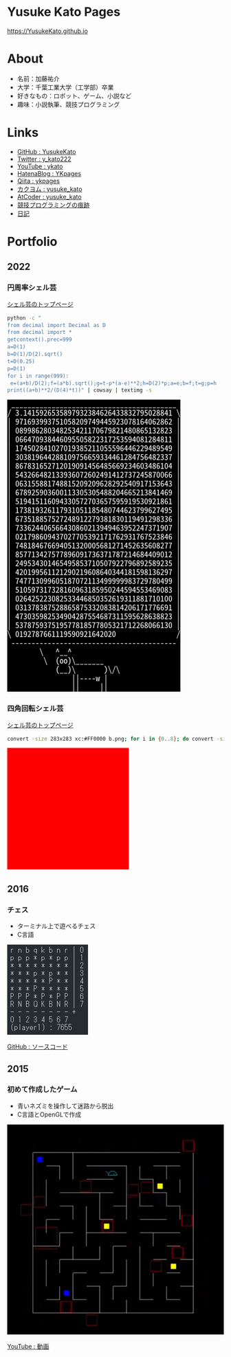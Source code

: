 ﻿# Yusuke Kato Pages

https://YusukeKato.github.io

# About

- 名前：加藤祐介
- 大学：千葉工業大学（工学部）卒業
- 好きなもの：ロボット、ゲーム、小説など
- 趣味：小説執筆、競技プログラミング

# Links

- [GitHub : YusukeKato](https://github.com/YusukeKato)
- [Twitter : y_kato222](https://twitter.com/y_kato222)
- [YouTube : ykato](https://www.youtube.com/channel/UC4TaLIvjTNPjPys2AZjP3Rw)
- [HatenaBlog : YKpages](https://kato-robotics.hatenablog.com/)
- [Qiita : ykpages](https://qiita.com/ykpages)
- [カクヨム : yusuke_kato](https://kakuyomu.jp/users/yusuke_kato)
- [AtCoder : yusuke_kato](https://atcoder.jp/users/yusuke_kato)
- [競技プログラミングの痕跡](https://github.com/YusukeKato/ProgrammingContest)
- [日記](https://github.com/YusukeKato/YusukeKato.github.io/tree/main/diary)

# Portfolio

## 2022

### 円周率シェル芸

[シェル芸のトップページ](https://b.ueda.tech/?page=01434)

```sh
python -c "
from decimal import Decimal as D
from decimal import *
getcontext().prec=999
a=D(1)
b=D(1)/D(2).sqrt()
t=D(0.25)
p=D(1)
for i in range(999):
 e=(a+b)/D(2);f=(a*b).sqrt();g=t-p*(a-e)**2;h=D(2)*p;a=e;b=f;t=g;p=h
print((a+b)**2/(D(4)*t))" | cowsay | textimg -s
```

![](./Images/2022_0001.png)

### 四角回転シェル芸

[シェル芸のトップページ](https://b.ueda.tech/?page=01434)

```sh
convert -size 283x283 xc:#FF0000 b.png; for i in {0..8}; do convert -size 200x200 xc:#FF0000 -rotate -$((i*10)) i$i.png; convert b.png i$i.png -gravity northeast -composite o$i.png; done; convert -layers optimize -loop 0 -delay 10 /o*.png /images/a.gif
```

![](./Images/2022_0001.gif)

## 2016

### チェス

- ターミナル上で遊べるチェス
- C言語

![](./Images/2016_0001.png)

[GitHub : ソースコード](https://github.com/YusukeKato/chess_robot)

## 2015

### 初めて作成したゲーム

- 青いネズミを操作して迷路から脱出
- C言語とOpenGLで作成

![](./Images/2015_0001.png)

[YouTube : 動画](https://youtu.be/X-wTG_04Z1w)
